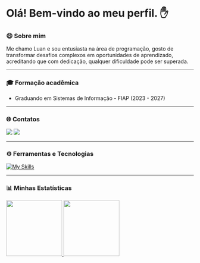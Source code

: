 # Olá! Bem-vindo ao meu perfil. ✋  

### 😄 Sobre mim 
Me chamo Luan e sou entusiasta na área de programação, gosto de transformar desafios complexos em oportunidades de aprendizado, acreditando que com dedicação, qualquer dificuldade pode ser superada. 

***

### 🎓 Formação acadêmica 
- Graduando em Sistemas de Informação - FIAP (2023 - 2027)

***

### 🌐 Contatos
<div>
<a href = "mailto:luanrodriguesps15@gmail.com"><img loading="lazy" src="https://img.shields.io/badge/Gmail-D14836?style=for-the-badge&logo=gmail&logoColor=white" target="_blank"></a>
<a href="https://www.linkedin.com/in/luan-rodrigues15" target="_blank"><img loading="lazy" src="https://img.shields.io/badge/-LinkedIn-%230077B5?style=for-the-badge&logo=linkedin&logoColor=white" target="_blank"></a>   
</div> 

***

### ⚙️ Ferramentas e Tecnologias
[![My Skills](https://skillicons.dev/icons?i=java,html,css,js,idea)](https://skillicons.dev)

***

### 📊 Minhas Estatísticas
<div>
  <a href="https://github.com/LuanRodrigues15">
    <img loading="lazy" height="150em" src="https://github-readme-stats.vercel.app/api?username=LuanRodrigues15&show_icons=true&theme=github_dark&include_all_commits=true&count_private=true&hide_border=true"/>
    <img loading="lazy" height="150em" src="https://github-readme-stats.vercel.app/api/top-langs/?username=LuanRodrigues15&layout=compact&theme=github_dark&langs_count=8&hide_border=true"/>
  </a>
</div>

